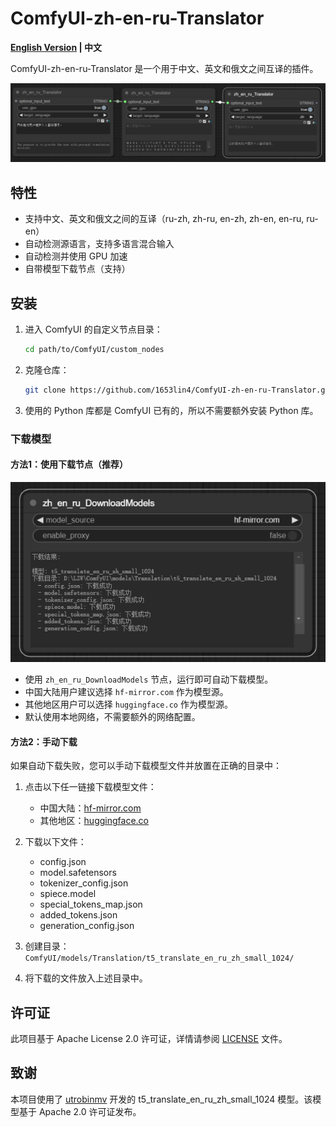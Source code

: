 # ComfyUI-zh-en-ru-Translator
<strong>[English Version](./README_EN.md) | 中文</strong>

ComfyUI-zh-en-ru-Translator 是一个用于中文、英文和俄文之间互译的插件。

![示例图片](example.png)
## 特性

- 支持中文、英文和俄文之间的互译（ru-zh, zh-ru, en-zh, zh-en, en-ru, ru-en）
- 自动检测源语言，支持多语言混合输入
- 自动检测并使用 GPU 加速
- 自带模型下载节点（支持）

## 安装
1. 进入 ComfyUI 的自定义节点目录：
    ```bash
    cd path/to/ComfyUI/custom_nodes
    ```

2. 克隆仓库：
    ```bash
    git clone https://github.com/1653lin4/ComfyUI-zh-en-ru-Translator.git
    ```
3. 使用的 Python 库都是 ComfyUI 已有的，所以不需要额外安装 Python 库。

### 下载模型
#### 方法1：使用下载节点（推荐）
![示例图片](DownloadModels.png)
- 使用 `zh_en_ru_DownloadModels` 节点，运行即可自动下载模型。
- 中国大陆用户建议选择 `hf-mirror.com` 作为模型源。
- 其他地区用户可以选择 `huggingface.co` 作为模型源。
- 默认使用本地网络，不需要额外的网络配置。

#### 方法2：手动下载
如果自动下载失败，您可以手动下载模型文件并放置在正确的目录中：

1. 点击以下任一链接下载模型文件：
   - 中国大陆：[hf-mirror.com](https://hf-mirror.com/utrobinmv/t5_translate_en_ru_zh_small_1024/tree/main)
   - 其他地区：[huggingface.co](https://huggingface.co/utrobinmv/t5_translate_en_ru_zh_small_1024/tree/main)

2. 下载以下文件：
   - config.json
   - model.safetensors
   - tokenizer_config.json
   - spiece.model
   - special_tokens_map.json
   - added_tokens.json
   - generation_config.json

3. 创建目录：`ComfyUI/models/Translation/t5_translate_en_ru_zh_small_1024/`

4. 将下载的文件放入上述目录中。


## 许可证

此项目基于 Apache License 2.0 许可证，详情请参阅 [LICENSE](./LICENSE) 文件。


## 致谢

本项目使用了 [utrobinmv](https://huggingface.co/utrobinmv) 开发的 t5_translate_en_ru_zh_small_1024 模型。该模型基于 Apache 2.0 许可证发布。
